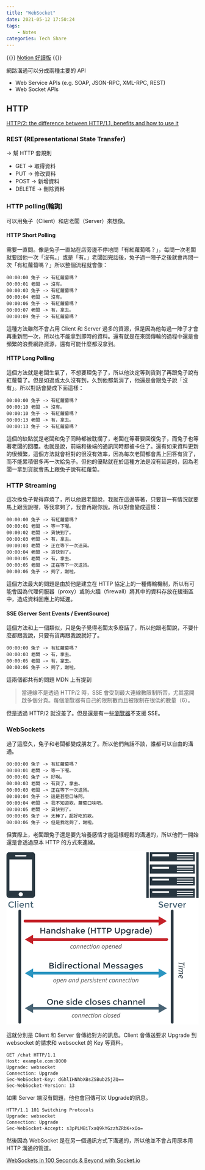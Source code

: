 ```yaml
---
title: "WebSocket"
date: 2021-05-12 17:50:24
tags:
    - Notes
categories: Tech Share
---
```


{{<alert icon="pencil">}}
[Notion 好讀版](https://arui-tw.notion.site/WebSocket-4aae9807cbc94e69b3e91fe69c58262b)
{{</alert>}}

網路溝通可以分成兩種主要的 API

- Web Service APIs (e.g. SOAP, JSON-RPC, XML-RPC, REST)
- Web Socket APIs

## HTTP

[HTTP/2: the difference between HTTP/1.1, benefits and how to use it](https://factoryhr.medium.com/http-2-the-difference-between-http-1-1-benefits-and-how-to-use-it-38094fa0e95b)

### REST (REpresentational State Transfer)

→ 幫 HTTP 套規則

- GET → 取得資料
- PUT → 修改資料
- POST → 新增資料
- DELETE → 刪除資料

<!--more-->

### HTTP polling(輪詢)

可以用兔子（Client）和店老闆（Server）來想像。

#### HTTP Short Polling

需要一直問。像是兔子一直站在店旁邊不停地問「有紅蘿蔔嗎？」，每問一次老闆就要回他一次「沒有。」或是「有。」老闆回完話後，兔子過一陣子之後就會再問一次「有紅蘿蔔嗎？」所以整個流程就會像：

```
00:00:00 兔子 -> 有紅蘿蔔嗎？
00:00:01 老闆 -> 沒有。
00:00:03 兔子 -> 有紅蘿蔔嗎？
00:00:04 老闆 -> 沒有。
00:00:06 兔子 -> 有紅蘿蔔嗎？
00:00:07 老闆 -> 有，拿去。
00:00:09 兔子 -> 有紅蘿蔔嗎？
```

這種方法雖然不會占用 Client 和 Server 過多的資源，但是因為他每過一陣子才會再重新問一次，所以也不能拿到即時的資料。還有就是在來回傳輸的過程中還是會頻繁的浪費網路資源，還有可能什麼都沒拿到。

#### HTTP Long Polling

這個方法就是老闆生氣了，不想要理兔子了，所以他決定等到貨到了再跟兔子說有紅蘿蔔了。但是如過或太久沒有到，久到他都氣消了，他還是會跟兔子說「沒有」。所以對話會變成下面這樣：

```
00:00:00 兔子 -> 有紅蘿蔔嗎？
00:00:10 老闆 -> 沒有。
00:00:10 兔子 -> 有紅蘿蔔嗎？
00:00:13 老闆 -> 有，拿去。
00:00:13 兔子 -> 有紅蘿蔔嗎？
```

這個的缺點就是老闆和兔子同時都被耽擱了，老闆在等著要回復兔子，而兔子也等著老闆的回覆。也就是說，前端和後端的通訊同時都被卡住了。還有如果資料更新的很頻繁，這個方法就會相對的很沒有效率，因為每次老闆都會馬上回答有貨了，而不能累積很多再一次給兔子。但他的優點就在於這種方法是沒有延遲的，因為老闆一拿到貨就會馬上跟兔子說有紅蘿蔔。

### HTTP Streaming

這次換兔子覺得麻煩了，所以他跟老闆說，我就在這邊等著，只要貨一有情況就要馬上跟我說喔，等我拿夠了，我會再跟你說。所以對會變成這樣：

```
00:00:00 兔子 -> 有紅蘿蔔嗎？
00:00:01 老闆 -> 等一下喔。
00:00:02 老闆 -> 貨快到了。
00:00:03 老闆 -> 有，拿去。
00:00:03 老闆 -> 正在等下一次送貨。
00:00:04 老闆 -> 貨快到了。
00:00:05 老闆 -> 有，拿去。
00:00:05 老闆 -> 正在等下一次送貨。
00:00:06 兔子 -> 夠了，謝啦。
```

這個方法最大的問題是由於他是建立在 HTTP 協定上的一種傳輸機制，所以有可能會因為代理伺服器（proxy）或防火牆（firewall）將其中的資料存放在緩衝區中，造成資料回應上的延遲。

#### SSE (Server Sent Events / EventSource)

這個方法和上一個類似，只是兔子覺得老闆太多廢話了，所以他跟老闆說，不要什麼都跟我說，只要有貨再跟我說就好了。

```
00:00:00 兔子 -> 有紅蘿蔔嗎？
00:00:03 老闆 -> 有，拿去。
00:00:05 老闆 -> 有，拿去。
00:00:06 兔子 -> 夠了，謝啦。
```

這兩個都共有的問題 MDN 上有提到

> 當連線不是透過 HTTP/2 時，SSE 會受到最大連線數限制所苦，尤其當開啟多個分頁。每個瀏覽器有自己的限制數而且被限制在很低的數量（6）。
> 

但是透過 HTTP/2 就沒差了。但是還是有一些[瀏覽器](https://caniuse.com/eventsource)不支援 SSE。

### WebSockets

過了這麼久，兔子和老闆都變成朋友了。所以他們無話不談，誰都可以自由的溝通。

```
00:00:00 兔子 -> 有紅蘿蔔嗎？
00:00:01 老闆 -> 等一下喔。
00:00:01 兔子 -> 好啊。
00:00:03 老闆 -> 有貨了，拿去。
00:00:03 老闆 -> 正在等下一次送貨。
00:00:04 兔子 -> 這是甚麼口味阿。
00:00:04 老闆 -> 我不知道欸，蘿蔔口味吧。
00:00:05 老闆 -> 貨快到了。
00:00:05 兔子 -> 太棒了，超好吃的欸。
00:00:06 兔子 -> 但是我吃夠了，謝啦。
```

但實際上，老闆跟兔子還是要先培養感情才能這樣輕鬆的溝通的，所以他們一開始還是會透過原本 HTTP 的方式來連線。

![](img/Untitled.png)

這就分別是 Client 和 Server 會傳給對方的訊息。Client 會傳送要求 Upgrade 到 websocket 的請求和 websocket 的 Key 等資料。

```
GET /chat HTTP/1.1
Host: example.com:8000
Upgrade: websocket
Connection: Upgrade
Sec-WebSocket-Key: dGhlIHNhbXBsZSBub25jZQ==
Sec-WebSocket-Version: 13
```

如果 Server 端沒有問題，他也會回傳可以 Upgrade的訊息。

```
HTTP/1.1 101 Switching Protocols
Upgrade: websocket
Connection: Upgrade
Sec-WebSocket-Accept: s3pPLMBiTxaQ9kYGzzhZRbK+xOo=
```

然後因為 WebSocket 是在另一個通訊方式下溝通的，所以他並不會占用原本用 HTTP 溝通的管道。

[WebSockets in 100 Seconds & Beyond with Socket.io](https://www.youtube.com/watch?v=1BfCnjr_Vjg)